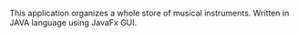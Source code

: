 This application organizes a whole store of musical instruments. Written in JAVA language using JavaFx GUI.
